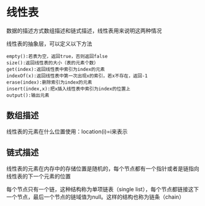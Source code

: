 # 线性表

数据的描述方式数组描述和链式描述，线性表用来说明这两种情况

线性表的抽象层，可以定义以下方法
```
empty():若表为空，返回true，否则返回false
size():返回线性表的大小（表的元素个数）
get(index):返回线性表中索引为index的元素
indexOf(x):返回线性表中第一次出现x的索引，若x不存在，返回-1
erase(index):删除索引为index的元素
insert(index,x):把x插入线性表中索引为index的位置上
output():输出元素
```

## 数组描述
线性表的元素在什么位置使用：location(i)=i来表示


## 链式描述

线性表的元素在内存中的存储位置是随机的，每个节点都有一个指针或者是链指向线性表的下一个元素的位置

每个节点只有一个链，这种结构称为单项链表（single list），每个节点都链接这下一个节点，最后一个节点的链域值为null。这样的结构也称为链条（chain）